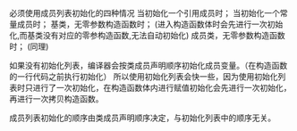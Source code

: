 必须使用成员列表初始化的四种情况
    当初始化一个引用成员时；
    当初始化一个常量成员时；
    基类，无零参数构造函数时；    (进入构造函数体时会先进行一次初始化,而基类没有对应的零参构造函数,无法自动初始化)
    成员类，无零参数构造函数时；  (同理)


如果没有初始化列表，编译器会按类成员声明顺序初始化成员变量。（在构造函数的一行代码之前执行初始化）
所以使用初始化列表会快一些，因为使用初始化列表时只进行了一次初始化，在构造函数体内进行赋值初始化会先进行一次初始化，再进行一次拷贝构造函数。


成员列表初始化的顺序由类成员声明顺序决定，与初始化列表中的顺序无关。